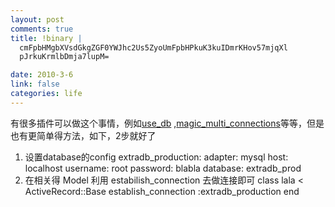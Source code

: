 ```yaml
--- 
layout: post
comments: true
title: !binary |
  cmFpbHMgbXVsdGkgZGF0YWJhc2Us5ZyoUmFpbHPkuK3kuIDmrKHov57mjqXl
  pJrkuKrmlbDmja7lupM=

date: 2010-3-6
link: false
categories: life
---
```

有很多插件可以做这个事情，例如<a href="http://github.com/remi/use_db">use_db</a> ,<a href="http://magicmodels.rubyforge.org/magic_multi_connections/">magic_multi_connections</a>等等，但是也有更简单得方法，如下，2步就好了

1. 设置database的config
extradb_production:
adapter:     mysql
host:        localhost
username:    root
password:    blabla
database:    extradb_prod
2. 在相关得 Model 利用 estabilish_connection 去做连接即可
class lala &lt; ActiveRecord::Base
establish_connection :extradb_production
end
